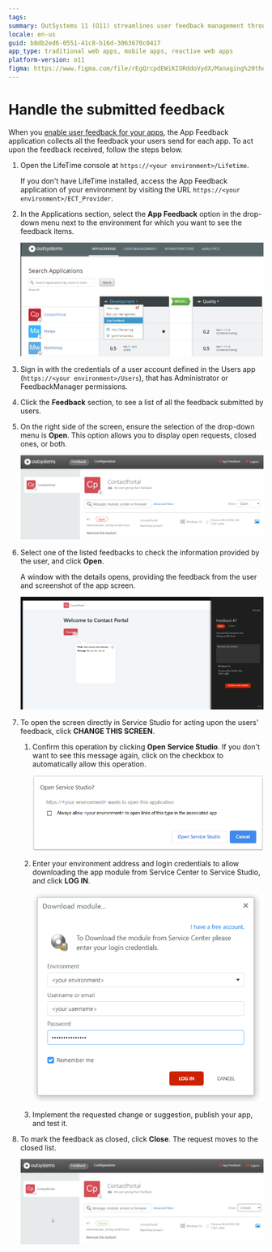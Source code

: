 ```yaml
---
tags:
summary: OutSystems 11 (O11) streamlines user feedback management through its App Feedback application.
locale: en-us
guid: b8db2ed6-0551-41c8-b16d-3063670c0417
app_type: traditional web apps, mobile apps, reactive web apps
platform-version: o11
figma: https://www.figma.com/file/rEgQrcpdEWiKIORddoVydX/Managing%20the%20Applications%20Lifecycle?node-id=267:14
---
```


# Handle the submitted feedback


When you [enable user feedback for your apps](user-feedback-enable.md), the App Feedback application collects all the feedback your users send for each app. To act upon the feedback received, follow the steps below.

1. Open the LifeTime console at `https://<your environment>/Lifetime`.

    <div class="info" markdown="1">

    If you don't have LifeTime installed, access the App Feedback application of your environment by visiting the URL `https://<your environment>/ECT_Provider`.

    </div>

1. In the Applications section, select the **App Feedback** option in the drop-down menu next to the environment for which you want to see the feedback items.

    ![Dropdown menu for selecting App Feedback in the LifeTime console](images/app-feedback-handle-3.png "App Feedback Selection")

1. Sign in with the credentials of a user account defined in the Users app (`https://<your environment>/Users`), that has Administrator or FeedbackManager permissions.

1. Click the **Feedback** section, to see a list of all the feedback submitted by users. 

1. On the right side of the screen, ensure the selection of the drop-down menu is **Open**. This option allows you to display open requests, closed ones, or both.

    ![Overview of feedback items in the App Feedback section](images/app-feedback-handle-overview.png "Feedback Overview")

1. Select one of the listed feedbacks to check the information provided by the user, and click **Open**.

    A window with the details opens, providing the feedback from the user and screenshot of the app screen.
    
    ![Detailed view of user feedback with screenshot in the App Feedback application](images/app-handle-feedback-details.png "Feedback Details")

1. To open the screen directly in Service Studio for acting upon the users' feedback, click **CHANGE THIS SCREEN**.

    1. Confirm this operation by clicking **Open Service Studio**. If you don't want to see this message again, click on the checkbox to automatically allow this operation.

        ![Confirmation dialog for opening Service Studio from the App Feedback application](images/app-handle-feedback-handle-ss-confirm.png "Open Service Studio Confirmation")

    1. Enter your environment address and login credentials to allow downloading the app module from Service Center to Service Studio, and click **LOG IN**.

        ![Login screen for downloading the app module from Service Center to Service Studio](images/app-feedback-handle-download-module.png "Download App Module")

    1. Implement the requested change or suggestion, publish your app, and test it.

1. To mark the feedback as closed, click **Close**. The request moves to the closed list.

    ![Feedback request marked as closed in the App Feedback application](images/app-handle-closed-request.png "Closed Feedback Request")
